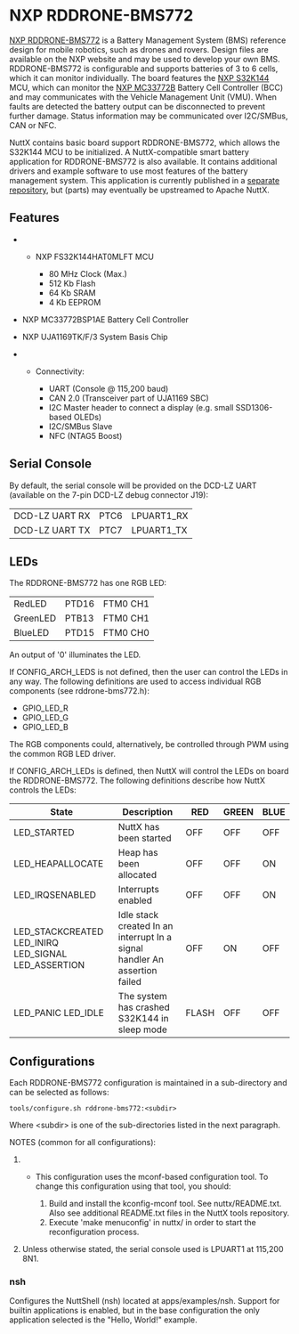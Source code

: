 # NXP RDDRONE-BMS772

[NXP
RDDRONE-BMS772](https://www.nxp.com/design/designs/smart-battery-management-for-mobile-robotics:RDDRONE-BMS772)
is a Battery Management System (BMS) reference design for mobile
robotics, such as drones and rovers. Design files are available on the
NXP website and may be used to develop your own BMS. RDDRONE-BMS772 is
configurable and supports batteries of 3 to 6 cells, which it can
monitor individually. The board features the [NXP
S32K144](https://www.nxp.com/products/processors-and-microcontrollers/s32-automotive-platform/s32k-general-purpose-mcus/s32k1-microcontrollers-for-general-purpose:S32K1)
MCU, which can monitor the [NXP
MC33772B](https://www.nxp.com/products/power-management/battery-management/battery-cell-controllers/6-channel-li-ion-battery-cell-controller-ic:MC33772B)
Battery Cell Controller (BCC) and may communicates with the Vehicle
Management Unit (VMU). When faults are detected the battery output can
be disconnected to prevent further damage. Status information may be
communicated over I2C/SMBus, CAN or NFC.

NuttX contains basic board support RDDRONE-BMS772, which allows the
S32K144 MCU to be initialized. A NuttX-compatible smart battery
application for RDDRONE-BMS772 is also available. It contains additional
drivers and example software to use most features of the battery
management system. This application is currently published in a
[separate repository](https://github.com/NXPHoverGames/RDDRONE-BMS772),
but (parts) may eventually be upstreamed to Apache NuttX.

## Features

  -   - NXP FS32K144HAT0MLFT MCU
        
          - 80 MHz Clock (Max.)
          - 512 Kb Flash
          - 64 Kb SRAM
          - 4 Kb EEPROM

  - NXP MC33772BSP1AE Battery Cell Controller

  - NXP UJA1169TK/F/3 System Basis Chip

  -   - Connectivity:
        
          - UART (Console @ 115,200 baud)
          - CAN 2.0 (Transceiver part of UJA1169 SBC)
          - I2C Master header to connect a display (e.g. small
            SSD1306-based OLEDs)
          - I2C/SMBus Slave
          - NFC (NTAG5 Boost)

## Serial Console

By default, the serial console will be provided on the DCD-LZ UART
(available on the 7-pin DCD-LZ debug connector J19):

|                |      |             |
| -------------- | ---- | ----------- |
| DCD-LZ UART RX | PTC6 | LPUART1\_RX |
| DCD-LZ UART TX | PTC7 | LPUART1\_TX |

## LEDs

The RDDRONE-BMS772 has one RGB LED:

|          |       |          |
| -------- | ----- | -------- |
| RedLED   | PTD16 | FTM0 CH1 |
| GreenLED | PTB13 | FTM0 CH1 |
| BlueLED  | PTD15 | FTM0 CH0 |

An output of '0' illuminates the LED.

If CONFIG\_ARCH\_LEDS is not defined, then the user can control the LEDs
in any way. The following definitions are used to access individual RGB
components (see rddrone-bms772.h):

  - GPIO\_LED\_R
  - GPIO\_LED\_G
  - GPIO\_LED\_B

The RGB components could, alternatively, be controlled through PWM using
the common RGB LED driver.

If CONFIG\_ARCH\_LEDs is defined, then NuttX will control the LEDs on
board the RDDRONE-BMS772. The following definitions describe how NuttX
controls the LEDs:

| State                                                   | Description                                                                | RED   | GREEN | BLUE |
| ------------------------------------------------------- | -------------------------------------------------------------------------- | ----- | ----- | ---- |
| LED\_STARTED                                            | NuttX has been started                                                     | OFF   | OFF   | OFF  |
| LED\_HEAPALLOCATE                                       | Heap has been allocated                                                    | OFF   | OFF   | ON   |
| LED\_IRQSENABLED                                        | Interrupts enabled                                                         | OFF   | OFF   | ON   |
| LED\_STACKCREATED LED\_INIRQ LED\_SIGNAL LED\_ASSERTION | Idle stack created In an interrupt In a signal handler An assertion failed | OFF   | ON    | OFF  |
| LED\_PANIC LED\_IDLE                                    | The system has crashed S32K144 in sleep mode                               | FLASH | OFF   | OFF  |

## Configurations

Each RDDRONE-BMS772 configuration is maintained in a sub-directory and
can be selected as follows:

    tools/configure.sh rddrone-bms772:<subdir>

Where \<subdir\> is one of the sub-directories listed in the next
paragraph.

NOTES (common for all configurations):

1.    - This configuration uses the mconf-based configuration tool. To
        change this configuration using that tool, you should:
        
        1.  Build and install the kconfig-mconf tool. See
            nuttx/README.txt. Also see additional README.txt files in
            the NuttX tools repository.
        2.  Execute 'make menuconfig' in nuttx/ in order to start the
            reconfiguration process.

2.  Unless otherwise stated, the serial console used is LPUART1 at
    115,200 8N1.

### nsh

Configures the NuttShell (nsh) located at apps/examples/nsh. Support for
builtin applications is enabled, but in the base configuration the only
application selected is the "Hello, World\!" example.

